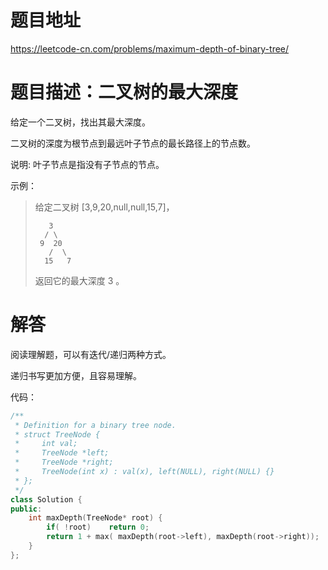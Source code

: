# 题目地址

https://leetcode-cn.com/problems/maximum-depth-of-binary-tree/

# 题目描述：二叉树的最大深度

给定一个二叉树，找出其最大深度。

二叉树的深度为根节点到最远叶子节点的最长路径上的节点数。

说明: 叶子节点是指没有子节点的节点。

示例：
>给定二叉树 [3,9,20,null,null,15,7]，
>```
>    3
>   / \
>  9  20
>    /  \
>   15   7
>```
>
>返回它的最大深度 3 。


# 解答

阅读理解题，可以有迭代/递归两种方式。

递归书写更加方便，且容易理解。


代码：
```cpp
/**
 * Definition for a binary tree node.
 * struct TreeNode {
 *     int val;
 *     TreeNode *left;
 *     TreeNode *right;
 *     TreeNode(int x) : val(x), left(NULL), right(NULL) {}
 * };
 */
class Solution {
public:
    int maxDepth(TreeNode* root) {
        if( !root)	  return 0;
        return 1 + max( maxDepth(root->left), maxDepth(root->right));
    }
};
```
